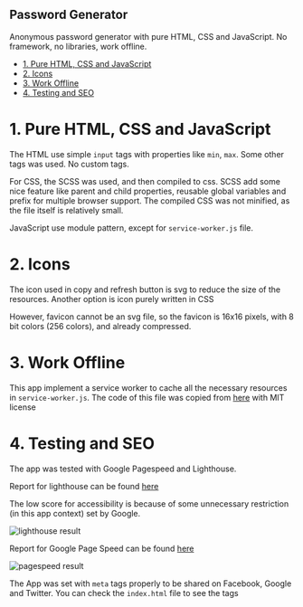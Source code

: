 Password Generator
---

Anonymous password generator with pure HTML, CSS and JavaScript. No framework, no libraries, work offline.

<!-- TOC -->

- [1. Pure HTML, CSS and JavaScript](#1-pure-html-css-and-javascript)
- [2. Icons](#2-icons)
- [3. Work Offline](#3-work-offline)
- [4. Testing and SEO](#4-testing-and-seo)

<!-- /TOC -->

# 1. Pure HTML, CSS and JavaScript
<a id="markdown-pure-html%2C-css-and-javascript" name="pure-html%2C-css-and-javascript"></a>

The HTML use simple `input` tags with properties like `min`, `max`. Some other tags was used. No custom tags.

For CSS, the SCSS was used, and then compiled to css. SCSS add some nice feature like parent and child properties, reusable global variables and prefix for multiple browser support. The compiled CSS was not minified, as the file itself is relatively small.

JavaScript use module pattern, except for `service-worker.js` file.

# 2. Icons
<a id="markdown-icons" name="icons"></a>

The icon used in copy and refresh button is svg to reduce the size of the resources. Another option is icon purely written in CSS

However, favicon cannot be an svg file, so the favicon is 16x16 pixels, with 8 bit colors (256 colors), and already compressed.

# 3. Work Offline
<a id="markdown-work-offline" name="work-offline"></a>

This app implement a service worker to cache all the necessary resources in `service-worker.js`. The code of this file was copied from [here](https://github.com/chriscoyier/Simple-Offline-Site) with MIT license

# 4. Testing and SEO
<a id="markdown-testing-and-seo" name="testing-and-seo"></a>

The app was tested with Google Pagespeed and Lighthouse.

Report for lighthouse can be found [here](https://lighthouse-dot-webdotdevsite.appspot.com//lh/html?url=https%3A%2F%2Fhuntertran.github.io%2Fpassword-generator%2F)

The low score for accessibility is because of some unnecessary restriction (in this app context) set by Google.

![lighthouse result](https://i.imgur.com/Rtjonu1.png)

Report for Google Page Speed can be found [here](https://developers.google.com/speed/pagespeed/insights/?url=https%3A%2F%2Fhuntertran.github.io%2Fpassword-generator%2F&tab=mobile)

![pagespeed result](https://i.imgur.com/sZLubom.png)

The App was set with `meta` tags properly to be shared on Facebook, Google and Twitter. You can check the `index.html` file to see the tags